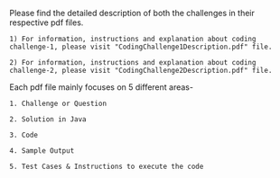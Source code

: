 Please find the detailed description of both the challenges in their respective pdf files.
    
    1) For information, instructions and explanation about coding challenge-1, please visit "CodingChallenge1Description.pdf" file.
    
    2) For information, instructions and explanation about coding challenge-2, please visit "CodingChallenge2Description.pdf" file.
    
Each pdf file mainly focuses on 5 different areas-
    
    1. Challenge or Question
    
    2. Solution in Java
    
    3. Code
    
    4. Sample Output
    
    5. Test Cases & Instructions to execute the code
    
